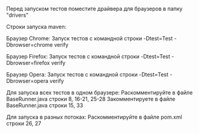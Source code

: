 Перед запуском тестов поместите драйвера для браузеров в папку "drivers"

Cтроки запуска maven:

Браузер Chrome:
Запуск тестов с командной строки -Dtest=Test -Dbrowser=chrome verify

Браузер Firefox:
Запуск тестов с командной строки -Dtest=Test -Dbrowser=firefox verify

Браузер Opera:
Запуск тестов с командной строки -Dtest=Test -Dbrowser=opera verify

Для запуска всех тестов в одном браузере: 
Раскомментируйте в файле BaseRunner.java строки 8, 16-21, 25-28
Закомментируете в файле BaseRunner.java строки 15, 33

Для запуска в разных потоках:
Раскомментируйте в файле pom.xml строки 26, 27